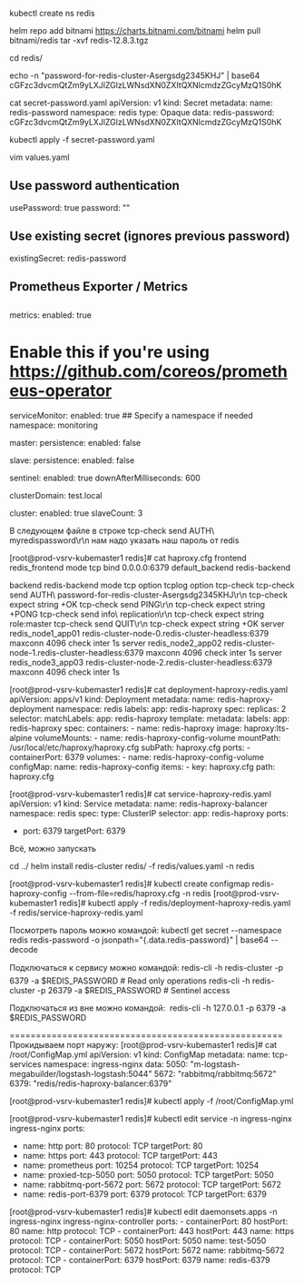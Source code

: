 kubectl create ns redis

helm repo add bitnami https://charts.bitnami.com/bitnami
helm pull bitnami/redis
tar -xvf redis-12.8.3.tgz

cd redis/

 echo -n "password-for-redis-cluster-Asergsdg2345KHJ" | base64
cGFzc3dvcmQtZm9yLXJlZGlzLWNsdXN0ZXItQXNlcmdzZGcyMzQ1S0hK

cat  secret-password.yaml
apiVersion: v1
kind: Secret
metadata:
  name: redis-password
  namespace: redis
type: Opaque
data:
  redis-password: cGFzc3dvcmQtZm9yLXJlZGlzLWNsdXN0ZXItQXNlcmdzZGcyMzQ1S0hK

kubectl apply -f secret-password.yaml


vim values.yaml

## Use password authentication
usePassword: true
password: ""
## Use existing secret (ignores previous password)
existingSecret: redis-password

## Prometheus Exporter / Metrics
##
metrics:
  enabled: true

  # Enable this if you're using https://github.com/coreos/prometheus-operator
  serviceMonitor:
    enabled: true
    ## Specify a namespace if needed
    namespace: monitoring

master:
  persistence:
    enabled: false

slave:
  persistence:
    enabled: false

sentinel:
  enabled: true
  downAfterMilliseconds: 600

clusterDomain: test.local

cluster:
  enabled: true
  slaveCount: 3


В следующем файле в строке  tcp-check send AUTH\ myredispassword\r\n  нам надо указать наш пароль от redis


[root@prod-vsrv-kubemaster1 redis]# cat haproxy.cfg
frontend redis_frontend
mode tcp
bind 0.0.0.0:6379
default_backend redis-backend

backend redis-backend
    mode tcp
    option tcplog
    option tcp-check
    tcp-check send AUTH\ password-for-redis-cluster-Asergsdg2345KHJ\r\n
    tcp-check expect string +OK
    tcp-check send PING\r\n
    tcp-check expect string +PONG
    tcp-check send info\ replication\r\n
    tcp-check expect string role:master
    tcp-check send QUIT\r\n
    tcp-check expect string +OK
    server redis_node1_app01 redis-cluster-node-0.redis-cluster-headless:6379 maxconn 4096 check inter 1s
    server redis_node2_app02 redis-cluster-node-1.redis-cluster-headless:6379 maxconn 4096 check inter 1s
    server redis_node3_app03 redis-cluster-node-2.redis-cluster-headless:6379 maxconn 4096 check inter 1s



[root@prod-vsrv-kubemaster1 redis]# cat deployment-haproxy-redis.yaml
apiVersion: apps/v1
kind: Deployment
metadata:
  name: redis-haproxy-deployment
  namespace: redis
  labels:
    app: redis-haproxy
spec:
  replicas: 2
  selector:
    matchLabels:
      app: redis-haproxy
  template:
    metadata:
      labels:
        app: redis-haproxy
    spec:
      containers:
      - name: redis-haproxy
        image: haproxy:lts-alpine
        volumeMounts:
        - name: redis-haproxy-config-volume
          mountPath: /usr/local/etc/haproxy/haproxy.cfg
          subPath: haproxy.cfg
        ports:
        - containerPort: 6379
      volumes:
      - name: redis-haproxy-config-volume
        configMap:
          name: redis-haproxy-config
          items:
          - key: haproxy.cfg
            path: haproxy.cfg


[root@prod-vsrv-kubemaster1 redis]# cat service-haproxy-redis.yaml
apiVersion: v1
kind: Service
metadata:
  name: redis-haproxy-balancer
  namespace: redis
spec:
  type: ClusterIP
  selector:
    app: redis-haproxy
  ports:
  - port: 6379
    targetPort: 6379





Всё, можно запускать

cd ../
helm install redis-cluster redis/ -f redis/values.yaml -n redis

[root@prod-vsrv-kubemaster1 redis]# kubectl create configmap redis-haproxy-config --from-file=redis/haproxy.cfg -n redis
[root@prod-vsrv-kubemaster1 redis]# kubectl apply -f redis/deployment-haproxy-redis.yaml -f redis/service-haproxy-redis.yaml

Посмотреть пароль можно командой:
kubectl get secret --namespace redis redis-password -o jsonpath="{.data.redis-password}" | base64 --decode

Подключаться к сервису можно командой:  redis-cli -h redis-cluster -p 6379 -a $REDIS_PASSWORD # Read only operations
   redis-cli -h redis-cluster -p 26379 -a $REDIS_PASSWORD # Sentinel access

Подключаться из вне можно командой:   redis-cli -h 127.0.0.1 -p 6379 -a $REDIS_PASSWORD

====================================================
Прокидываем порт наружу:
[root@prod-vsrv-kubemaster1 redis]# cat  /root/ConfigMap.yml
apiVersion: v1
kind: ConfigMap
metadata:
  name: tcp-services
  namespace: ingress-nginx
data:
  5050: "m-logstash-megabuilder/logstash-logstash:5044"
  5672: "rabbitmq/rabbitmq:5672"
  6379: "redis/redis-haproxy-balancer:6379"


[root@prod-vsrv-kubemaster1 redis]# kubectl apply -f /root/ConfigMap.yml

[root@prod-vsrv-kubemaster1 redis]# kubectl edit service -n ingress-nginx ingress-nginx
  ports:
  - name: http
    port: 80
    protocol: TCP
    targetPort: 80
  - name: https
    port: 443
    protocol: TCP
    targetPort: 443
  - name: prometheus
    port: 10254
    protocol: TCP
    targetPort: 10254
  - name: proxied-tcp-5050
    port: 5050
    protocol: TCP
    targetPort: 5050
  - name: rabbitmq-port-5672
    port: 5672
    protocol: TCP
    targetPort: 5672
  - name: redis-port-6379
    port: 6379
    protocol: TCP
    targetPort: 6379


[root@prod-vsrv-kubemaster1 redis]# kubectl edit daemonsets.apps -n ingress-nginx ingress-nginx-controller
        ports:
        - containerPort: 80
          hostPort: 80
          name: http
          protocol: TCP
        - containerPort: 443
          hostPort: 443
          name: https
          protocol: TCP
        - containerPort: 5050
          hostPort: 5050
          name: test-5050
          protocol: TCP
        - containerPort: 5672
          hostPort: 5672
          name: rabbitmq-5672
          protocol: TCP
        - containerPort: 6379
          hostPort: 6379
          name: redis-6379
          protocol: TCP

